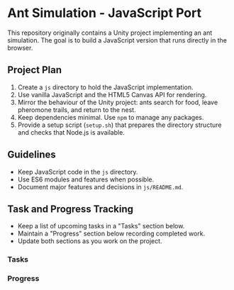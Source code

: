 # Ant Simulation - JavaScript Port

This repository originally contains a Unity project implementing an ant simulation. The goal is to build a JavaScript version that runs directly in the browser.

## Project Plan

1. Create a `js` directory to hold the JavaScript implementation.
2. Use vanilla JavaScript and the HTML5 Canvas API for rendering.
3. Mirror the behaviour of the Unity project: ants search for food, leave pheromone trails, and return to the nest.
4. Keep dependencies minimal. Use `npm` to manage any packages.
5. Provide a setup script (`setup.sh`) that prepares the directory structure and checks that Node.js is available.

## Guidelines

- Keep JavaScript code in the `js` directory.
- Use ES6 modules and features when possible.
- Document major features and decisions in `js/README.md`.


## Task and Progress Tracking

- Keep a list of upcoming tasks in a "Tasks" section below.
- Maintain a "Progress" section below recording completed work.
- Update both sections as you work on the project.

### Tasks

### Progress
